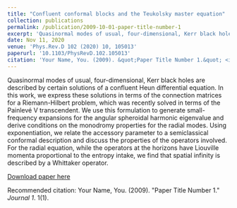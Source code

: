 ```yaml
---
title: "Confluent conformal blocks and the Teukolsky master equation"
collection: publications
permalink: /publication/2009-10-01-paper-title-number-1
excerpt: 'Quasinormal modes of usual, four-dimensional, Kerr black holes are described by certain solutions of a confluent Heun differential equation. In this work, we express these solutions in terms of the connection matrices for a Riemann-Hilbert problem, which was recently solved in terms of the Painlevé V transcendent. We use this formulation to generate small-frequency expansions for the angular spheroidal harmonic eigenvalue and derive conditions on the monodromy properties for the radial modes. Using exponentiation, we relate the accessory parameter to a semiclassical conformal description and discuss the properties of the operators involved. For the radial equation, while the operators at the horizons have Liouville momenta proportional to the entropy intake, we find that spatial infinity is described by a Whittaker operator.'
date: Nov 11, 2020
venue: 'Phys.Rev.D 102 (2020) 10, 105013'
paperurl: '10.1103/PhysRevD.102.105013'
citation: 'Your Name, You. (2009). &quot;Paper Title Number 1.&quot; <i>Journal 1</i>. 1(1).'
---
```

Quasinormal modes of usual, four-dimensional, Kerr black holes are described by certain solutions of a confluent Heun differential equation. In this work, we express these solutions in terms of the connection matrices for a Riemann-Hilbert problem, which was recently solved in terms of the Painlevé V transcendent. We use this formulation to generate small-frequency expansions for the angular spheroidal harmonic eigenvalue and derive conditions on the monodromy properties for the radial modes. Using exponentiation, we relate the accessory parameter to a semiclassical conformal description and discuss the properties of the operators involved. For the radial equation, while the operators at the horizons have Liouville momenta proportional to the entropy intake, we find that spatial infinity is described by a Whittaker operator.

[Download paper here](https://journals.aps.org/prd/abstract/10.1103/PhysRevD.102.105013)

Recommended citation: Your Name, You. (2009). "Paper Title Number 1." <i>Journal 1</i>. 1(1).
